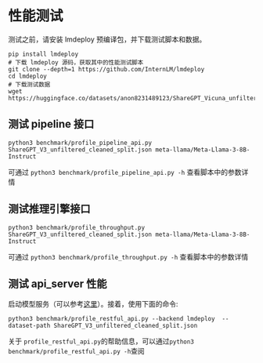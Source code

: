 # 性能测试

测试之前，请安装 lmdeploy 预编译包，并下载测试脚本和数据。

```shell
pip install lmdeploy
# 下载 lmdeploy 源码，获取其中的性能测试脚本
git clone --depth=1 https://github.com/InternLM/lmdeploy
cd lmdeploy
# 下载测试数据
wget https://huggingface.co/datasets/anon8231489123/ShareGPT_Vicuna_unfiltered/resolve/main/ShareGPT_V3_unfiltered_cleaned_split.json
```

## 测试 pipeline 接口

```shell
python3 benchmark/profile_pipeline_api.py ShareGPT_V3_unfiltered_cleaned_split.json meta-llama/Meta-Llama-3-8B-Instruct
```

可通过 `python3 benchmark/profile_pipeline_api.py -h` 查看脚本中的参数详情

## 测试推理引擎接口

```shell
python3 benchmark/profile_throughput.py ShareGPT_V3_unfiltered_cleaned_split.json meta-llama/Meta-Llama-3-8B-Instruct
```

可通过 `python3 benchmark/profile_throughput.py -h` 查看脚本中的参数详情

## 测试 api_server 性能

启动模型服务（可以参考[这里](../llm/api_server.md)）。接着，使用下面的命令:

```shell
python3 benchmark/profile_restful_api.py --backend lmdeploy  --dataset-path ShareGPT_V3_unfiltered_cleaned_split.json
```

关于 `profile_restful_api.py`的帮助信息，可以通过`python3 benchmark/profile_restful_api.py -h`查阅
